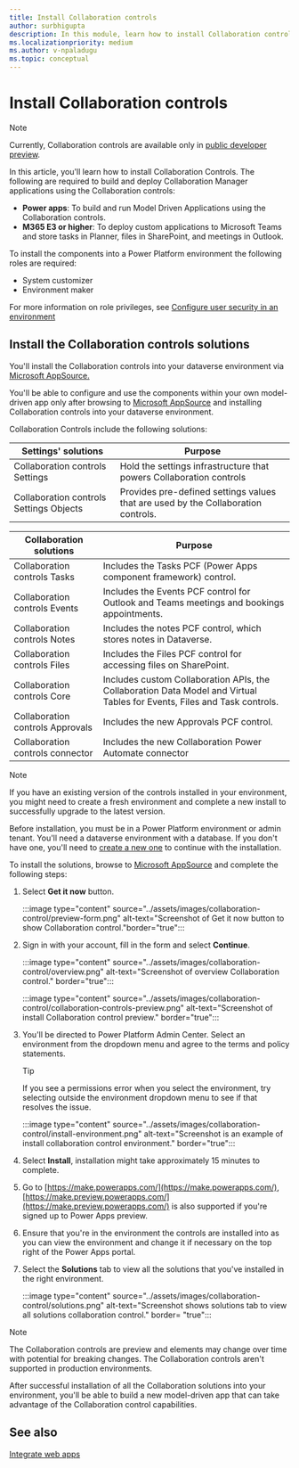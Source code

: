 ```yaml
---
title: Install Collaboration controls
author: surbhigupta
description: In this module, learn how to install Collaboration controls with power apps and Microsoft 365 E3 and how to install collaboration controls solutions.
ms.localizationpriority: medium
ms.author: v-npaladugu
ms.topic: conceptual
---
```


# Install Collaboration controls

> [!NOTE]
> Currently, Collaboration controls are available only in [public developer preview](~/resources/dev-preview/developer-preview-intro.md).

In this article, you'll learn how to install Collaboration Controls. The following are required to build and deploy Collaboration Manager applications using the Collaboration controls:

* **Power apps**: To build and run Model Driven Applications using the Collaboration controls.
* **M365 E3 or higher**: To deploy custom applications to Microsoft Teams and store tasks in Planner, files in SharePoint, and meetings in Outlook.

To install the components into a Power Platform environment the following roles are required:

* System customizer
* Environment maker

For more information on role privileges, see [Configure user security in an environment](/power-platform/admin/database-security#predefined-security-roles)

## Install the Collaboration controls solutions

You'll install the Collaboration controls into your dataverse environment via [Microsoft AppSource.](https://appsource.microsoft.com/en-us/product/dynamics-365/mscm.collaboration-toolkit-preview?flightCodes=collaborationcontrols&signInModalType=2&ctaType=1)

You'll be able to configure and use the components within your own model-driven app only after browsing to [Microsoft AppSource](https://appsource.microsoft.com/en-us/product/dynamics-365/mscm.collaboration-toolkit-preview?flightCodes=collaborationcontrols&signInModalType=2&ctaType=1)  and installing Collaboration controls into your dataverse environment.

Collaboration Controls include the following solutions:

|**Settings' solutions** | **Purpose** |
|---|---|
| Collaboration controls Settings | Hold the settings infrastructure that powers Collaboration controls |
| Collaboration controls Settings Objects | Provides pre-defined settings values that are used by the Collaboration controls.|

|**Collaboration solutions** | **Purpose** |
|---|---|
| Collaboration controls Tasks  | Includes the Tasks PCF (Power Apps component framework) control. |
| Collaboration controls Events | Includes the Events PCF control for Outlook and Teams meetings and bookings appointments. |
| Collaboration controls Notes | Includes the notes PCF control, which stores notes in Dataverse. |
| Collaboration controls Files | Includes the Files PCF control for accessing files on SharePoint. |
| Collaboration controls Core |Includes custom Collaboration APIs, the Collaboration Data Model and Virtual Tables for Events, Files and Task controls. |
| Collaboration controls Approvals | Includes the new Approvals PCF control. |
| Collaboration controls connector | Includes the new Collaboration Power Automate connector |

> [!NOTE]
> If you have an existing version of the controls installed in your environment, you might need to create a fresh environment and complete a new install to successfully upgrade to the latest version.

Before installation, you must be in a Power Platform environment or admin tenant. You'll need a dataverse environment with a database. If you don't have one, you'll need to [create a new one](/power-platform/admin/create-environment) to continue with the installation.

To install the solutions, browse to [Microsoft AppSource](https://appsource.microsoft.com/en-us/product/dynamics-365/mscm.collaboration-toolkit-preview?flightCodes=collaborationcontrols&signInModalType=2&ctaType=1) and complete the following steps:

1. Select **Get it now** button.

   :::image type="content" source="../assets/images/collaboration-control/preview-form.png" alt-text="Screenshot of Get it now button to show Collaboration control."border="true":::

1. Sign in with your account, fill in the form and select **Continue**.

   :::image type="content" source="../assets/images/collaboration-control/overview.png" alt-text="Screenshot of overview Collaboration control." border="true":::

   :::image type="content" source="../assets/images/collaboration-control/collaboration-controls-preview.png" alt-text="Screenshot of install Collaboration control preview." border="true":::

1. You'll be directed to Power Platform Admin Center. Select an environment from the dropdown menu and agree to the terms and policy statements.

   > [!TIP]
   > If you see a permissions error when you select the environment, try selecting outside the environment dropdown menu to see if that resolves the issue.

   :::image type="content" source="../assets/images/collaboration-control/install-environment.png" alt-text="Screenshot  is an example of install collaboration control environment." border="true":::

1. Select **Install**, installation might take approximately 15 minutes to complete.

1. Go to [https://make.powerapps.com/](https://make.powerapps.com/), [https://make.preview.powerapps.com/](https://make.preview.powerapps.com/) is also supported if you're signed up to Power Apps preview.

1. Ensure that you're in the environment the controls are installed into as you can view the environment and change it if necessary on the top right of the Power Apps portal.

1. Select the **Solutions** tab to view all the solutions that you've installed in the right environment.

   :::image type="content" source="../assets/images/collaboration-control/solutions.png" alt-text="Screenshot shows solutions tab to view all solutions collaboration control." border= "true":::

> [!NOTE]
> The Collaboration controls are preview and elements may change over time with potential for breaking changes. The Collaboration controls aren't supported in production environments.

After successful installation of all the Collaboration solutions into your environment, you'll be able to build a new model-driven app that can take advantage of the Collaboration control capabilities.

## See also

[Integrate web apps](integrate-web-apps-overview.md)
